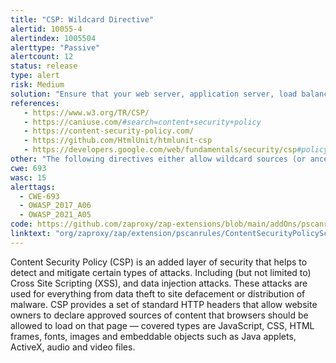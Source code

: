 ```yaml
---
title: "CSP: Wildcard Directive"
alertid: 10055-4
alertindex: 1005504
alerttype: "Passive"
alertcount: 12
status: release
type: alert
risk: Medium
solution: "Ensure that your web server, application server, load balancer, etc. is properly configured to set the Content-Security-Policy header."
references:
   - https://www.w3.org/TR/CSP/
   - https://caniuse.com/#search=content+security+policy
   - https://content-security-policy.com/
   - https://github.com/HtmlUnit/htmlunit-csp
   - https://developers.google.com/web/fundamentals/security/csp#policy_applies_to_a_wide_variety_of_resources
other: "The following directives either allow wildcard sources (or ancestors), are not defined, or are overly broadly defined:  connect-src"
cwe: 693
wasc: 15
alerttags: 
  - CWE-693
  - OWASP_2017_A06
  - OWASP_2021_A05
code: https://github.com/zaproxy/zap-extensions/blob/main/addOns/pscanrules/src/main/java/org/zaproxy/zap/extension/pscanrules/ContentSecurityPolicyScanRule.java
linktext: "org/zaproxy/zap/extension/pscanrules/ContentSecurityPolicyScanRule.java"
---
```

Content Security Policy (CSP) is an added layer of security that helps to detect and mitigate certain types of attacks. Including (but not limited to) Cross Site Scripting (XSS), and data injection attacks. These attacks are used for everything from data theft to site defacement or distribution of malware. CSP provides a set of standard HTTP headers that allow website owners to declare approved sources of content that browsers should be allowed to load on that page — covered types are JavaScript, CSS, HTML frames, fonts, images and embeddable objects such as Java applets, ActiveX, audio and video files.
